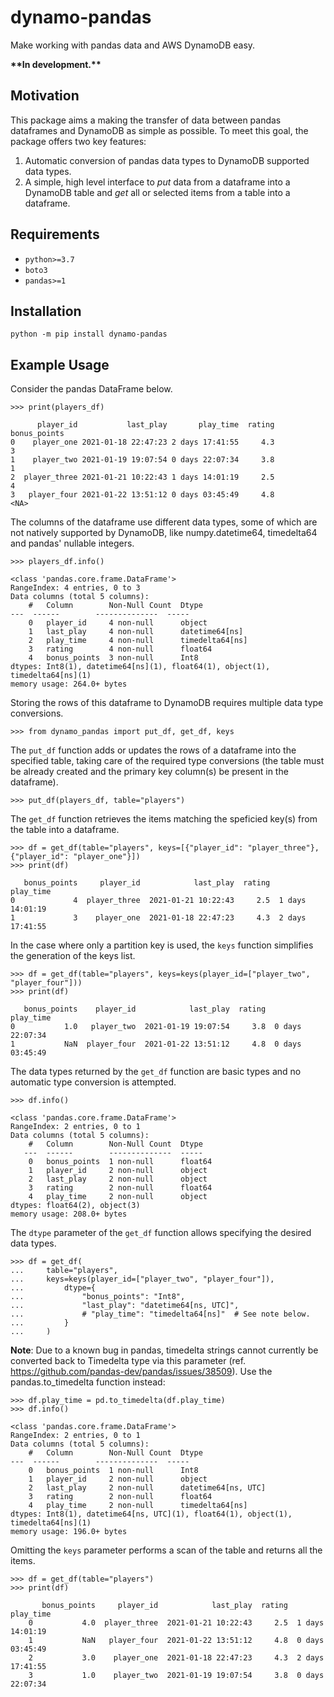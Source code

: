 # dynamo-pandas
Make working with pandas data and AWS DynamoDB easy.

**\*\*In development.\*\***

## Motivation
This package aims a making the transfer of data between pandas dataframes and DynamoDB as simple as possible. To meet this goal, the package offers two key features:
1. Automatic conversion of pandas data types to DynamoDB supported data types.
1. A simple, high level interface to *put* data from a dataframe into a DynamoDB table and *get* all or selected items from a table into a dataframe.


## Requirements
* `python>=3.7`
* `boto3`
* `pandas>=1`

## Installation

```
python -m pip install dynamo-pandas
```
## Example Usage

Consider the pandas DataFrame below.


```
>>> print(players_df)

      player_id           last_play       play_time  rating  bonus_points
0    player_one 2021-01-18 22:47:23 2 days 17:41:55     4.3             3
1    player_two 2021-01-19 19:07:54 0 days 22:07:34     3.8             1
2  player_three 2021-01-21 10:22:43 1 days 14:01:19     2.5             4
3   player_four 2021-01-22 13:51:12 0 days 03:45:49     4.8          <NA>
```

The columns of the dataframe use different data types, some of which are not natively supported by DynamoDB, like numpy.datetime64, timedelta64 and pandas' nullable integers.


```
>>> players_df.info()

<class 'pandas.core.frame.DataFrame'>
RangeIndex: 4 entries, 0 to 3
Data columns (total 5 columns):
    #   Column        Non-Null Count  Dtype          
---  ------        --------------  -----          
    0   player_id     4 non-null      object         
    1   last_play     4 non-null      datetime64[ns] 
    2   play_time     4 non-null      timedelta64[ns]
    3   rating        4 non-null      float64        
    4   bonus_points  3 non-null      Int8           
dtypes: Int8(1), datetime64[ns](1), float64(1), object(1), timedelta64[ns](1)
memory usage: 264.0+ bytes
```

Storing the rows of this dataframe to DynamoDB requires multiple data type conversions.

```
>>> from dynamo_pandas import put_df, get_df, keys
```

The `put_df` function adds or updates the rows of a dataframe into the specified table, taking care of the required type conversions (the table must be already created and the primary key column(s) be present in the dataframe).

```
>>> put_df(players_df, table="players")
```

The `get_df` function retrieves the items matching the speficied key(s) from the table into a dataframe.


```
>>> df = get_df(table="players", keys=[{"player_id": "player_three"}, {"player_id": "player_one"}])
>>> print(df)

   bonus_points     player_id            last_play  rating        play_time
0             4  player_three  2021-01-21 10:22:43     2.5  1 days 14:01:19
1             3    player_one  2021-01-18 22:47:23     4.3  2 days 17:41:55
```

In the case where only a partition key is used, the `keys` function simplifies the generation of the keys list.


```
>>> df = get_df(table="players", keys=keys(player_id=["player_two", "player_four"]))
>>> print(df)

   bonus_points    player_id            last_play  rating        play_time
0           1.0   player_two  2021-01-19 19:07:54     3.8  0 days 22:07:34
1           NaN  player_four  2021-01-22 13:51:12     4.8  0 days 03:45:49
```

The data types returned by the `get_df` function are basic types and no automatic type conversion is attempted.


```
>>> df.info()

<class 'pandas.core.frame.DataFrame'>
RangeIndex: 2 entries, 0 to 1
Data columns (total 5 columns):
    #   Column        Non-Null Count  Dtype  
   ---  ------        --------------  -----  
    0   bonus_points  1 non-null      float64
    1   player_id     2 non-null      object 
    2   last_play     2 non-null      object 
    3   rating        2 non-null      float64
    4   play_time     2 non-null      object 
dtypes: float64(2), object(3)
memory usage: 208.0+ bytes
```

The `dtype` parameter of the `get_df` function allows specifying the desired data types.

```
>>> df = get_df(
...     table="players",
...     keys=keys(player_id=["player_two", "player_four"]),
...         dtype={
...             "bonus_points": "Int8",
...             "last_play": "datetime64[ns, UTC]",
...             # "play_time": "timedelta64[ns]"  # See note below.
...         }
...     )
```

**Note**: Due to a known bug in pandas, timedelta strings cannot currently be converted back to Timedelta type via this parameter (ref. https://github.com/pandas-dev/pandas/issues/38509). Use the pandas.to_timedelta function instead:


```
>>> df.play_time = pd.to_timedelta(df.play_time)
>>> df.info()

<class 'pandas.core.frame.DataFrame'>
RangeIndex: 2 entries, 0 to 1
Data columns (total 5 columns):
    #   Column        Non-Null Count  Dtype              
---  ------        --------------  -----              
    0   bonus_points  1 non-null      Int8               
    1   player_id     2 non-null      object             
    2   last_play     2 non-null      datetime64[ns, UTC]
    3   rating        2 non-null      float64            
    4   play_time     2 non-null      timedelta64[ns]    
dtypes: Int8(1), datetime64[ns, UTC](1), float64(1), object(1), timedelta64[ns](1)
memory usage: 196.0+ bytes
```

Omitting the `keys` parameter performs a scan of the table and returns all the items.


```
>>> df = get_df(table="players")
>>> print(df)

       bonus_points     player_id            last_play  rating        play_time
    0           4.0  player_three  2021-01-21 10:22:43     2.5  1 days 14:01:19
    1           NaN   player_four  2021-01-22 13:51:12     4.8  0 days 03:45:49
    2           3.0    player_one  2021-01-18 22:47:23     4.3  2 days 17:41:55
    3           1.0    player_two  2021-01-19 19:07:54     3.8  0 days 22:07:34
```